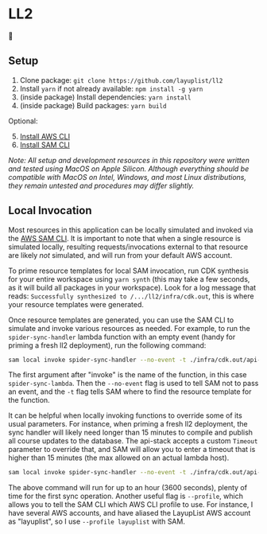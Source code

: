 # LL2

🚧

## Setup

1. Clone package: `git clone https://github.com/layuplist/ll2`
2. Install `yarn` if not already available: `npm install -g yarn`
3. (inside package) Install dependencies: `yarn install`
4. (inside package) Build packages: `yarn build`

Optional:

5. [Install AWS CLI](https://docs.aws.amazon.com/cli/latest/userguide/getting-started-install.html)
6. [Install SAM CLI](https://docs.aws.amazon.com/serverless-application-model/latest/developerguide/install-sam-cli.html)

_Note: All setup and development resources in this repository were written and tested using MacOS on Apple Silicon. Although everything should be compatible with MacOS on Intel, Windows, and most Linux distributions, they remain untested and procedures may differ slightly._

## Local Invocation

Most resources in this application can be locally simulated and invoked via the [AWS SAM CLI](https://aws.amazon.com/serverless/sam/). It is important to note that when a single resource is simulated locally, resulting requests/invocations external to that resource are likely _not_ simulated, and will run from your default AWS account.

To prime resource templates for local SAM invocation, run CDK synthesis for your entire workspace using `yarn synth` (this may take a few seconds, as it will build all packages in your workspace). Look for a log message that reads: `Successfully synthesized to /.../ll2/infra/cdk.out`, this is where your resource templates were generated.

Once resource templates are generated, you can use the SAM CLI to simulate and invoke various resources as needed. For example, to run the `spider-sync-handler` lambda function with an empty event (handy for priming a fresh ll2 deployment), run the following command:

```zsh
sam local invoke spider-sync-handler --no-event -t ./infra/cdk.out/api-stack.template.json
```

The first argument after "invoke" is the name of the function, in this case `spider-sync-lambda`. Then the `--no-event` flag is used to tell SAM not to pass an event, and the `-t` flag tells SAM where to find the resource template for the function.

It can be helpful when locally invoking functions to override some of its usual parameters. For instance, when priming a fresh ll2 deployment, the sync handler will likely need longer than 15 minutes to compile and publish all course updates to the database. The api-stack accepts a custom `Timeout` parameter to override that, and SAM will allow you to enter a timeout that is higher than 15 minutes (the max allowed on an actual lambda host).

```zsh
sam local invoke spider-sync-handler --no-event -t ./infra/cdk.out/api-stack.template.json --parameter-overrides ParameterKey=spidersynchandlertimeoutparameter,ParameterValue=3600
```

The above command will run for up to an hour (3600 seconds), plenty of time for the first sync operation. Another useful flag is `--profile`, which allows you to tell the SAM CLI which AWS CLI profile to use. For instance, I have several AWS accounts, and have aliased the LayupList AWS account as "layuplist", so I use `--profile layuplist` with SAM.
